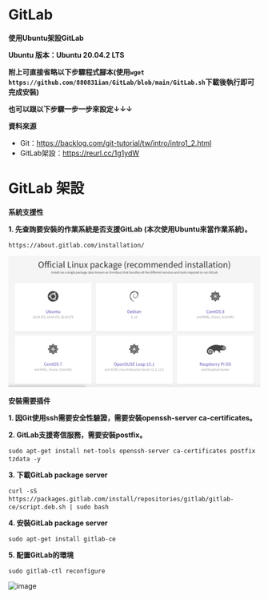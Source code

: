 # GitLab
**使用Ubuntu架設GitLab**

**Ubuntu 版本：Ubuntu 20.04.2 LTS**

**附上可直接省略以下步驟程式腳本(使用```wget https://github.com/880831ian/GitLab/blob/main/GitLab.sh```下載後執行即可完成安裝)**

**也可以跟以下步驟一步一步來設定↓↓↓**

**資料來源**
* Git：https://backlog.com/git-tutorial/tw/intro/intro1_2.html
* GitLab架設：https://reurl.cc/1g1ydW

# GitLab 架設
**系統支援性**

**1. 先查詢要安裝的作業系統是否支援GitLab (本次使用Ubuntu來當作業系統)。**
```
https://about.gitlab.com/installation/
```
![image](https://github.com/880831ian/GitLab/blob/main/images/1.png)

**安裝需要插件**

**1. 因Git使用ssh需要安全性驗證，需要安裝openssh-server ca-certificates。**

**2. GitLab支援寄信服務，需要安裝postfix。**

```
sudo apt-get install net-tools openssh-server ca-certificates postfix tzdata -y
```
**3. 下載GitLab package server**

```
curl -sS https://packages.gitlab.com/install/repositories/gitlab/gitlab-ce/script.deb.sh | sudo bash
```
**4. 安裝GitLab package server**

```
sudo apt-get install gitlab-ce
```
**5. 配置GitLab的環境**

```
sudo gitlab-ctl reconfigure
```

![image](https://github.com/880831ian/kubernetes-elk/blob/main/images/1.png)



